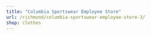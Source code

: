 ```yaml
---
title: "Columbia Sportswear Employee Store"
url: /richmond/columbia-sportswear-employee-store-3/
shop: clothes
---
```


